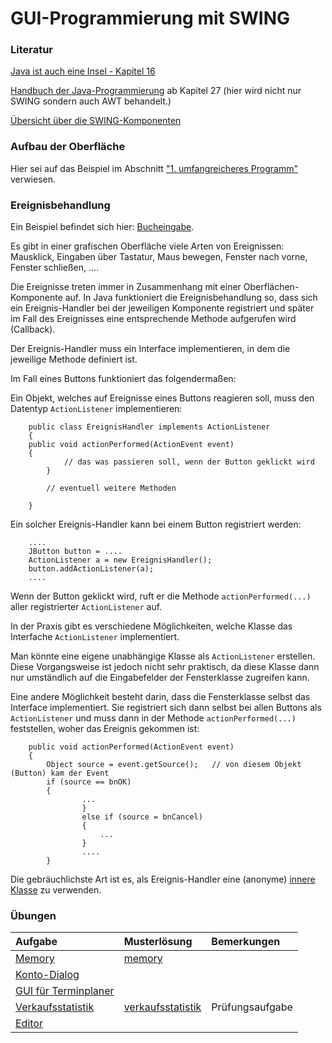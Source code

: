 # GUI-Programmierung mit SWING #

### Literatur ###

[Java ist auch eine Insel - Kapitel 16](http://openbook.galileocomputing.de/javainsel8/javainsel_16_001.htm#mjda6f564a051a1270834cc9b46ee6f566)

[Handbuch der Java-Programmierung](http://www.javabuch.de/) ab Kapitel 27 (hier wird nicht nur SWING sondern auch AWT behandelt.)

[Übersicht über die SWING-Komponenten](http://download.oracle.com/javase/tutorial/ui/features/compWin.html)

### Aufbau der Oberfläche ###

Hier sei auf das Beispiel im Abschnitt ["1. umfangreicheres Programm"](thema_programm1.md) verwiesen.

### Ereignisbehandlung ###

Ein Beispiel befindet sich hier: [Bucheingabe](http://pr-gse.googlecode.com/svn/trunk/beispiele/src/swing/).

Es gibt in einer grafischen Oberfläche viele Arten von Ereignissen: Mausklick, Eingaben über Tastatur, Maus bewegen, Fenster nach vorne, Fenster schließen, ....

Die Ereignisse treten immer in Zusammenhang mit einer Oberflächen-Komponente auf.
In Java funktioniert die Ereignisbehandlung so, dass sich ein Ereignis-Handler bei der jeweiligen Komponente registriert und später im Fall des Ereignisses eine entsprechende Methode aufgerufen wird (Callback).

Der Ereignis-Handler muss ein Interface implementieren, in dem die jeweilige Methode definiert ist.

Im Fall eines Buttons funktioniert das folgendermaßen:

Ein Objekt, welches auf Ereignisse eines Buttons reagieren soll, muss den Datentyp `ActionListener` implementieren:
```
    public class EreignisHandler implements ActionListener
    {
	public void actionPerformed(ActionEvent event)
	{
            // das was passieren soll, wenn der Button geklickt wird
        }

        // eventuell weitere Methoden

    }
```

Ein solcher Ereignis-Handler kann bei einem Button registriert werden:
```
    ....
    JButton button = ....
    ActionListener a = new EreignisHandler();
    button.addActionListener(a);
    ....
```

Wenn der Button geklickt wird, ruft er die Methode `actionPerformed(...)` aller registrierter `ActionListener` auf.

In der Praxis gibt es verschiedene Möglichkeiten, welche Klasse das Interfache `ActionListener` implementiert.

Man könnte eine eigene unabhängige Klasse als `ActionListener` erstellen. Diese Vorgangsweise ist jedoch nicht sehr praktisch, da diese Klasse dann nur umständlich auf die Eingabefelder der Fensterklasse zugreifen kann.

Eine andere Möglichkeit besteht darin, dass die Fensterklasse selbst das Interface implementiert. Sie registriert sich dann selbst bei allen Buttons als `ActionListener` und muss dann in der Methode `actionPerformed(...)` feststellen, woher das Ereignis gekommen ist:
```
	public void actionPerformed(ActionEvent event)
	{
		Object source = event.getSource();   // von diesem Objekt (Button) kam der Event
		if (source == bnOK)
		{
	            ...
                }
                else if (source = bnCancel)
                {
                    ...
                }
                ....
        }
```

Die gebräuchlichste Art ist es, als Ereignis-Handler eine (anonyme) [innere Klasse](thema_innere_klassen.md) zu verwenden.


### Übungen ###

| **Aufgabe** | **Musterlösung** | **Bemerkungen** |
|:------------|:------------------|:----------------|
| [Memory](uebung_swing_memory.md) | [memory](http://pr-gse.googlecode.com/svn/trunk/uebungen/musterloesungen/src/memory)  |  |
| [Konto-Dialog](uebung_swing_konto.md) |  |  |
| [GUI für Terminplaner](uebung_swing_terminplaner.md) |  |  |
| [Verkaufsstatistik](uebung_swing_verkaufsstatistik.md) | [verkaufsstatistik](http://pr-gse.googlecode.com/svn/trunk/uebungen/musterloesungen/src/verkaufsstatistik) | Prüfungsaufgabe |
| [Editor](uebung_swing_editor.md) |  |  |